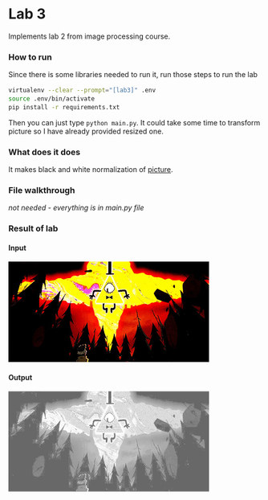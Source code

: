 # Lab 3

Implements lab 2 from image processing course. 

### How to run
Since there is some libraries needed to run it, run those steps to run the lab
```bash
virtualenv --clear --prompt="[lab3]" .env
source .env/bin/activate
pip install -r requirements.txt
``` 
Then you can just type `python main.py`. It could take some time to transform picture so I have already provided resized one.

### What does it does

It makes black and white normalization of [picture](pic1.jpg).

### File walkthrough

*not needed - everything is in main.py file*

### Result of lab

#### Input

![alt tag](pic1.jpg)

#### Output

![alt tag](pic1_norm.png)

